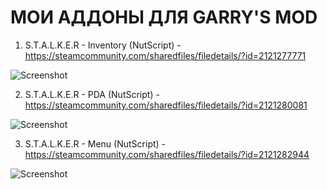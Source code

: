 # МОИ АДДОНЫ ДЛЯ GARRY'S MOD

 1. S.T.A.L.K.E.R - Inventory (NutScript) - https://steamcommunity.com/sharedfiles/filedetails/?id=2121277771
 
 ![Screenshot]()
 
 2. S.T.A.L.K.E.R - PDA (NutScript) - https://steamcommunity.com/sharedfiles/filedetails/?id=2121280081
 
 ![Screenshot]()

 3. S.T.A.L.K.E.R - Menu (NutScript) - https://steamcommunity.com/sharedfiles/filedetails/?id=2121282944

 ![Screenshot]()
